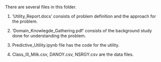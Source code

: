There are several files in this folder. 

1. ‘Utility_Report.docs’ consists of problem definition and the approach for the problem.

2. ‘Domain_Knowlegde_Gathering.pdf’ consists of the background study done for understanding the problem.

3. Predictive_Utility.ipynb file has the code for the utility.

4. Class_III_Milk.csv, DANOY.csv, NSRGY.csv are the data files.
